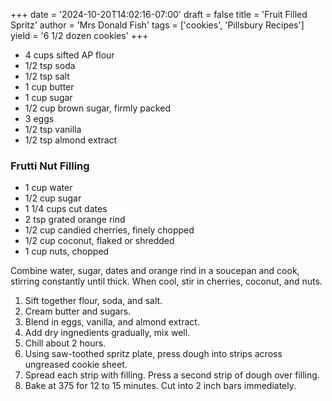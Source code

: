 +++
date = '2024-10-20T14:02:16-07:00'
draft = false
title = 'Fruit Filled Spritz'
author = 'Mrs Donald Fish'
tags = ['cookies', 'Pillsbury Recipes']
yield = '6 1/2 dozen cookies'
+++

* 4 cups sifted AP flour
* 1/2 tsp soda
* 1/2 tsp salt
* 1 cup butter
* 1 cup sugar
* 1/2 cup brown sugar, firmly packed
* 3 eggs
* 1/2 tsp vanilla
* 1/2 tsp almond extract

### Frutti Nut Filling
* 1 cup water
* 1/2 cup sugar
* 1 1/4 cups cut dates
* 2 tsp grated orange rind
* 1/2 cup candied cherries, finely chopped
* 1/2 cup coconut, flaked or shredded
* 1 cup nuts, chopped

Combine water, sugar, dates and orange rind in a soucepan and cook, stirring constantly until thick. 
When cool, stir in cherries, coconut, and nuts.

1. Sift together flour, soda, and salt.
2. Cream butter and sugars.
3. Blend in eggs, vanilla, and almond extract.
4. Add dry ingnedients gradually, mix well.
5. Chill about 2 hours.
6. Using saw-toothed spritz plate, press dough into strips across ungreased cookie sheet.
7. Spread each strip with filling. Press a second strip of dough over filling.
8. Bake at 375 for 12 to 15 minutes. Cut into 2 inch bars immediately.
